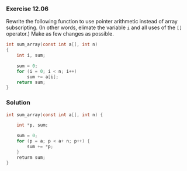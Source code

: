 ### Exercise 12.06
Rewrite the following function to use pointer arithmetic instead of array
subscripting. (In other words, elimate the variable `i` and all uses of the `[]`
operator.) Make as few changes as possible.

```c
int sum_array(const int a[], int n)
{
    int i, sum;

    sum = 0;
    for (i = 0; i < n; i++)
        sum += a[i];
    return sum;
}
```

### Solution

```c
int sum_array(const int a[], int n) {

    int *p, sum;

    sum = 0;
    for (p = a; p < a+ n; p++) { 
        sum += *p;
    }
    returm sum;
}

